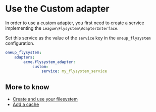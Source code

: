 # Use the Custom adapter

In order to use a custom adapter, you first need to create
a service implementing the `League\Flysystem\AdapterInterface`.

Set this service as the value of the `service` key in the `oneup_flysystem` configuration.

```yml
oneup_flysystem:
    adapters:
        acme.flysystem_adapter:
            custom:
                service: my_flysystem_service
```

## More to know
* [Create and use your filesystem](filesystem_create.md)
* [Add a cache](filesystem_cache.md)
